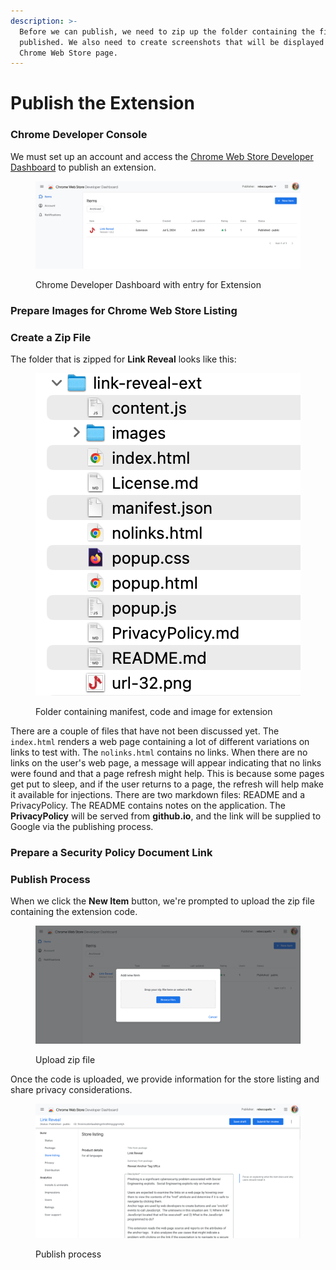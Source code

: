```yaml
---
description: >-
  Before we can publish, we need to zip up the folder containing the files to be
  published. We also need to create screenshots that will be displayed on the
  Chrome Web Store page.
---
```


# Publish the Extension

### Chrome Developer Console

We must set up an account and access the [Chrome Web Store Developer Dashboard](https://chrome.google.com/webstore/devconsole/) to publish an extension.

<figure><img src=".gitbook/assets/chromedevdashboard.png" alt=""><figcaption><p>Chrome Developer Dashboard with entry for Extension</p></figcaption></figure>

### Prepare Images for Chrome Web Store Listing



### Create a Zip File

The folder that is zipped for **Link Reveal** looks like this:

<figure><img src=".gitbook/assets/folder-zipped.png" alt=""><figcaption><p>Folder containing manifest, code and image for extension</p></figcaption></figure>

There are a couple of files that have not been discussed yet.  The `index.html` renders a web page containing a lot of different variations on links to test with.  The `nolinks.html` contains no links.  When there are no links on the user's web page, a message will appear indicating that no links were found and that a page refresh might help.  This is because some pages get put to sleep, and if the user returns to a page, the refresh will help make it available for injections.  There are two markdown files:  README and a PrivacyPolicy.  The README contains notes on the application.  The **PrivacyPolicy** will be served from **github.io**, and the link will be supplied to Google via the publishing process.

### Prepare a Security Policy Document Link



### Publish Process

When we click the **New Item** button, we're prompted to upload the zip file containing the extension code.

<figure><img src=".gitbook/assets/upload-package.png" alt=""><figcaption><p>Upload zip file</p></figcaption></figure>

Once the code is uploaded, we provide information for the store listing and share privacy considerations. &#x20;

<figure><img src=".gitbook/assets/publishprocess.png" alt=""><figcaption><p>Publish process</p></figcaption></figure>



